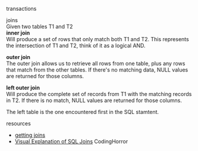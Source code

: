 transactions

joins  
Given two tables T1 and T2  
**inner join**   
Will produce a set of rows that only match both T1 and T2. This represents the intersection of T1 and T2, think of it as a logical AND.

**outer join**  
The outer join allows us to retrieve all rows from one table, plus any rows that match from the other tables. 
If there's no matching data, NULL values are returned for those columns.

**left outer join**  
Will produce the complete set of records from T1 with the matching records in T2. 
If there is no match, NULL values are returned for those columns.

The left table is the one encountered first in the SQL stamtent.

resources  
* [getting joins](http://www.khankennels.com/blog/index.php/archives/2007/04/20/getting-joins/)
* [Visual Explanation of SQL Joins](https://blog.codinghorror.com/a-visual-explanation-of-sql-joins/) CodingHorror
